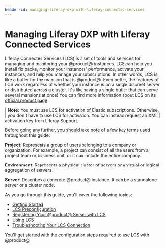 ```yaml
---
header-id: managing-liferay-dxp-with-liferay-connected-services
---
```


# Managing Liferay DXP with Liferay Connected Services

Liferay Connected Services (LCS) is a set of tools and services for managing and
monitoring your @product@ instances. LCS can help you install fix packs, monitor
your instances' performance, activate your instances, and help you manage your
subscriptions. In other words, LCS is like a butler for the mansion that is
@product@. Even better, the features of LCS work regardless of whether your
instance is on a single discreet server or distributed across a cluster. It's
like having a single butler that can serve several mansions at once! You can
find more information about LCS on its 
[official product page](http://www.liferay.com/products/liferay-connected-services). 

| **Note:** You must use LCS for activation of Elastic subscriptions. Otherwise,
| you don't have to use LCS for activation. You can instead request an XML
| activation key from Liferay Support.

Before going any further, you should take note of a few key terms used 
throughout this guide: 

**Project:** Represents a group of users belonging to a company or 
organization. For example, a project can consist of all the users from a 
project team or business unit, or it can include the entire company. 

**Environment**: Represents a physical cluster of servers or a virtual or
logical aggregation of servers. 

**Server**: Describes a concrete @product@ instance. It can be a standalone 
server or a cluster node. 

As you go through this guide, you'll cover the following topics: 

-   [Getting Started](/docs/7-1/deploy/-/knowledge_base/d/getting-started-with-lcs)
-   [LCS Preconfiguration](/docs/7-1/deploy/-/knowledge_base/d/lcs-preconfiguration)
-   [Registering Your @product@ Server with LCS](/docs/7-1/deploy/-/knowledge_base/d/activating-your-liferay-dxp-server-with-lcs)
-   [Using LCS](/docs/7-1/deploy/-/knowledge_base/d/using-lcs)
-   [Troubleshooting Your LCS Connection](/docs/7-1/deploy/-/knowledge_base/d/troubleshooting-your-lcs-connection)

You'll get started with the configuration steps required to use LCS with 
@product@. 
